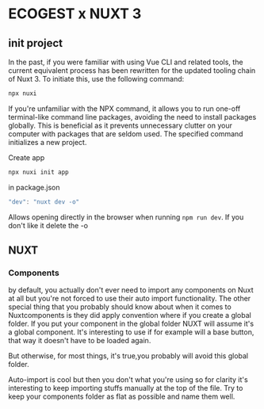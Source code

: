 # ECOGEST x NUXT 3
## init project

In the past, if you were familiar with using Vue CLI and related tools, the current equivalent process has been rewritten for the updated tooling chain of Nuxt 3. To initiate this, use the following command: 

```bash
npx nuxi
```

If you're unfamiliar with the NPX command, it allows you to run one-off terminal-like command line packages, avoiding the need to install packages globally. This is beneficial as it prevents unnecessary clutter on your computer with packages that are seldom used. The specified command initializes a new project.

Create app
```bash
npx nuxi init app
```

in package.json

```jsx
"dev": "nuxt dev -o"
```

Allows opening directly in the browser when running `npm run dev`. If you don't like it delete the -o 

## NUXT 

### Components

by default, you actually don't ever need to import any components on Nuxt at all but you're not forced to use their auto import functionality. The other special thing that you probably should know about when it comes to Nuxtcomponents is they did apply convention where if you create a global folder. If you put your component in the global folder NUXT will assume it's a global component. It's interesting to use if for example will a base button, that way it doesn't have to be loaded again. 

But otherwise, for most things, it's true,you probably will avoid this global folder.

Auto-import is cool but then you don't what you're using so for clarity it's interesting to keep importing stuffs manually at the top of the file. Try to keep your components folder as flat as possible and name them well.

